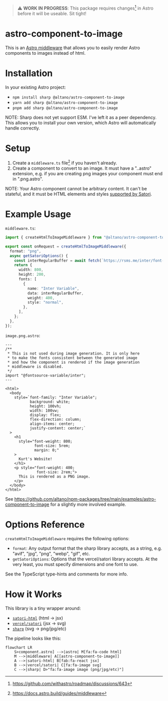 > ⚠️ **WORK IN PROGRESS**: This package requires changes[^filename-change] in Astro before it will be useable. Sit tight!

# astro-component-to-image

This is an [Astro middleware](https://docs.astro.build/guides/middleware/) that allows you to easily render Astro components to images instead of html.

# Installation

In your existing Astro project:

- `npm install sharp @altano/astro-component-to-image`
- `yarn add sharp @altano/astro-component-to-image`
- `pnpm add sharp @altano/astro-component-to-image`

NOTE: Sharp does not yet support ESM. I've left it as a peer dependency. This allows you to install your own version, which Astro will automatically handle correctly.

# Setup

1. Create a `middleware.ts` file[^middleware-docs] if you haven't already.
2. Create a component to convert to an image. It must have a ".<format>.astro" extension, e.g. if you are creating png images your component must end in ".png.astro".

NOTE: Your Astro component cannot be arbitrary content. It can't be stateful, and it must be HTML elements and styles [supported by Satori](https://github.com/vercel/satori#jsx).

# Example Usage

`middleware.ts`:

```ts
import { createHtmlToImageMiddleware } from "@altano/astro-component-to-image";

export const onRequest = createHtmlToImageMiddleware({
  format: "png",
  async getSatoriOptions() {
    const interRegularBuffer = await fetch(`https://rsms.me/inter/font-files/Inter-Regular.woff`).then((res) => res.arrayBuffer());
    return {
      width: 800,
      height: 200,
      fonts: [
        {
          name: "Inter Variable",
          data: interRegularBuffer,
          weight: 400,
          style: "normal",
        },
      ],
    };
  },
});
```

`image.png.astro`:

```astro
---
/**
 * This is not used during image generation. It is only here
 * to make the fonts consistent between the generated image
 * and how the component is rendered if the image generation
 * middleware is disabled.
 */
import "@fontsource-variable/inter";
---

<html>
  <body
    style=`font-family: "Inter Variable";
           background: white;
           height: 100vh;
           width: 100vw;
           display: flex;
           flex-direction: column;
           align-items: center;
           justify-content: center;`
  >
    <h1
      style="font-weight: 800;
             font-size: 5rem;
             margin: 0;"
    >
      Kurt's Website!
    </h1>
    <p style="font-weight: 400;
              font-size: 2rem;">
      This is rendered as a PNG image.
    </p>
  </body>
</html>
```

See https://github.com/altano/npm-packages/tree/main/examples/astro-component-to-image for a slightly more involved example.

# Options Reference

`createHtmlToImageMiddleware` requires the following options:

- `format`: Any output format that the sharp library accepts, as a string, e.g. "avif", "jpg", "png", "webp", "gif", etc.
- `getSatoriOptions`: Options that the vercel/satori library accepts. At the very least, you must specify dimensions and one font to use.

See the TypeScript type-hints and comments for more info.

# How it Works

This library is a tiny wrapper around:

- [`satori-html`](https://github.com/natemoo-re/satori-html) (html -> jsx)
- [`vercel/satori`](https://github.com/vercel/satori) (jsx -> svg)
- [`sharp`](https://github.com/lovell/sharp) (svg -> png/jpg/etc)

The pipeline looks like this:

```mermaid
flowchart LR
    S>component.astro] -->|astro| M[fa:fa-code html]
    M -->|middleware| A[[astro-component-to-image]]
    A -->|satori-html| B[fab:fa-react jsx]
    B -->|vercel/satori| C[fa:fa-image svg]
    C -->|sharp| D>"fa:fa-image image (png/jpg/etc)"]
```

[^filename-change]: https://github.com/withastro/roadmap/discussions/643
[^middleware-docs]: https://docs.astro.build/guides/middleware
